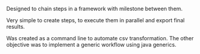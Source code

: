 Designed to chain steps in a framework with milestone between them.

Very simple to create steps, to execute them in parallel and export final results.

Was created as a command line to automate csv transformation. The other objective was to implement a generic workflow using java generics.